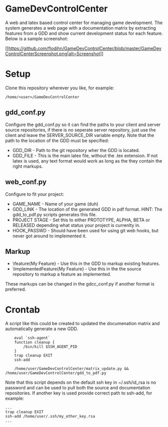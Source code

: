 # GameDevControlCenter
A web and latex based control center for managing game development. The system generates a web page with a documentation matrix by extracting features from a GDD and show current development status for each feature. Below is a sample screenshot:

[[https://github.com/flodihn/GameDevControlCenter/blob/master/GameDevControlCenterScreenshot.png|alt=Screenshot]]


# Setup
Clone this repository wherever you like, for example:

    /home/<user>/GameDevControlCenter

## gdd_conf.py
Configure the gdd_conf.py so it can find the paths to your client and server source repositories, if there is no seperate server repository, just use the client and leave the SERVER_SOURCE_DIR variable empty.
Note that the path to the location of the GDD must be specified:

- GDD_DIR - Path to the git repository wher the GDD is located.
- GDD_FILE - This is the main latex file, without the .tex extension. If not latex is used, any text format would work as long as the they contain the right markups.

## web_conf.py
Configure to fit your project:
- GAME_NAME - Name of your game (duh)
- GDD_LINK - The location of the generated GDD in pdf format. HINT: The gdd_to_pdf.py scripts generates this file.
- PROJECT STAGE - Set this to either PROTOTYPE, ALPHA, BETA or RELEASED depending what status your project is currenlty in.
- HOOK_PASSWD - Should have been used for using git web hooks, but never got around to implemented it.

## Markup
- \feature{My Feature} - Use this in the GDD to markup existing features.
- \ImplementedFeature{My Feature} - Use this in the the source repository to markup a feature as implemented.

These markups can be changed in the gdcc_conf.py if another format is preferred.

# Crontab
A script like this could be created to updated the documenation matrix and automatically generate a new GDD.
```
    eval `ssh-agent`
    function cleanup {
        /bin/kill $SSH_AGENT_PID
    }
    trap cleanup EXIT
    ssh-add

    /home/user/GameDevControlCenter/matrix_update.py && /home/user/GameDevControlCenter/gdd_to_pdf.py
```
Note that this script depends on the default ssh key in ~/.ssh/id_rsa is no password and can be used to pull both the source and documentation repositories. If another key is used provide correct path to ssh-add, for example:

    ...
    trap cleanup EXIT
    ssh-add /home/user/.ssh/my_other_key.rsa
    ...
